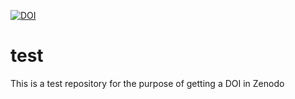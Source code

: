 [![DOI](https://sandbox.zenodo.org/badge/460030883.svg)](https://sandbox.zenodo.org/badge/latestdoi/460030883)

# test
This is a test repository for the purpose of getting a DOI in Zenodo
